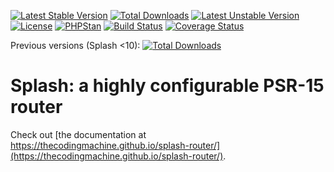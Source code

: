 [![Latest Stable Version](https://poser.pugx.org/thecodingmachine/splash-router/v/stable)](https://packagist.org/packages/thecodingmachine/splash-router)
[![Total Downloads](https://poser.pugx.org/thecodingmachine/splash-router/downloads)](https://packagist.org/packages/thecodingmachine/splash-router)
[![Latest Unstable Version](https://poser.pugx.org/thecodingmachine/splash-router/v/unstable)](https://packagist.org/packages/thecodingmachine/splash-router)
[![License](https://poser.pugx.org/thecodingmachine/splash-router/license)](https://packagist.org/packages/thecodingmachine/splash-router)
[![PHPStan](https://img.shields.io/badge/style-level%205-brightgreen.svg?style=flat&label=phpstan)](https://github.com/phpstan/phpstan)
[![Build Status](https://travis-ci.org/thecodingmachine/splash-router.svg?branch=master)](https://travis-ci.org/thecodingmachine/splash-router)
[![Coverage Status](https://coveralls.io/repos/thecodingmachine/splash-router/badge.svg?branch=master&service=github)](https://coveralls.io/github/thecodingmachine/splash-router?branch=master)

Previous versions (Splash <10):
[![Total Downloads](https://poser.pugx.org/mouf/mvc.splash-common/downloads)](https://packagist.org/packages/mouf/mvc.splash-common)

Splash: a highly configurable PSR-15 router
===========================================

Check out [the documentation at https://thecodingmachine.github.io/splash-router/](https://thecodingmachine.github.io/splash-router/).
